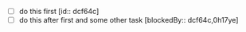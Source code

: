 <!-- placeholder to force blank line before included text -->

- [ ] do this first  [id:: dcf64c]
- [ ] do this after first and some other task  [blockedBy:: dcf64c,0h17ye]

<!-- placeholder to force blank line after included text -->
